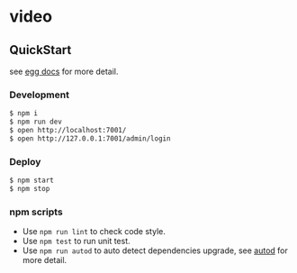 # video



## QuickStart


see [egg docs][egg] for more detail.

### Development

```bash
$ npm i
$ npm run dev
$ open http://localhost:7001/
$ open http://127.0.0.1:7001/admin/login
```

### Deploy

```bash
$ npm start
$ npm stop
```

### npm scripts

- Use `npm run lint` to check code style.
- Use `npm test` to run unit test.
- Use `npm run autod` to auto detect dependencies upgrade, see [autod](https://www.npmjs.com/package/autod) for more detail.


[egg]: https://eggjs.org